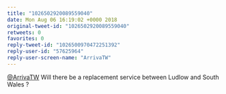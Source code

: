 ```yaml
---
title: "1026502920089559040"
date: Mon Aug 06 16:19:02 +0000 2018
original-tweet-id: "1026502920089559040"
retweets: 0
favorites: 0
reply-tweet-id: "1026500970472251392"
reply-user-id: "57625964"
reply-user-screen-name: "ArrivaTW"
---
```

<a href="https://twitter.com/ArrivaTW">@ArrivaTW</a> Will there be a replacement service between Ludlow and South Wales ?
